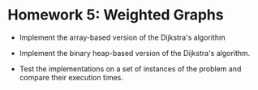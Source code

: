# Homework 5: Weighted Graphs

* Implement the array-based version of the Dijkstra's algorithm

* Implement the binary heap-based version of the Dijkstra's algorithm.

* Test the implementations on a set of instances of the problem and compare their execution times.
